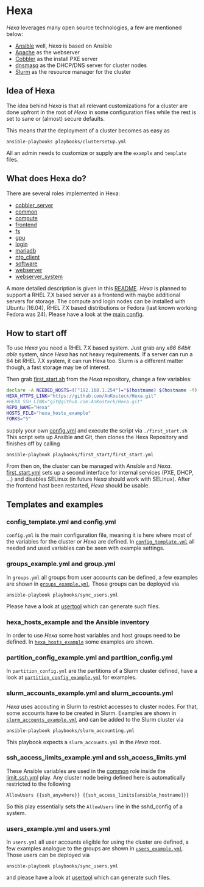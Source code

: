 # Hexa
*Hexa* leverages many open source technologies, a few are mentioned below:
- [Ansible](https://www.ansible.com/) well, *Hexa* is based on Ansible
- [Apache](http://httpd.apache.org/) as the webserver
- [Cobbler](http://cobbler.github.io/) as the install PXE server
- [dnsmasq](http://www.thekelleys.org.uk/dnsmasq/doc.html) as the DHCP/DNS server for cluster nodes
- [Slurm](https://www.schedmd.com/) as the resource manager for the cluster


## Idea of Hexa
The idea behind *Hexa* is that all relevant customizations for a cluster are done upfront in the root of *Hexa* in some configuration files while the rest is set to sane or (almost) secure defaults.

This means that the deployment of a cluster becomes as easy as
```
ansible-playbooks playbooks/clustersetup.yml
```

All an admin needs to customize or supply are the `example` and `template` files.

## What does Hexa do?
There are several roles implemented in Hexa:
* [cobbler_server](https://github.com/AnKosteck/Hexa/tree/master/roles/cobbler_server)
* [common](https://github.com/AnKosteck/Hexa/tree/master/roles/common)
* [compute](https://github.com/AnKosteck/Hexa/tree/master/roles/compute)
* [frontend](https://github.com/AnKosteck/Hexa/tree/master/roles/frontend)
* [fs](https://github.com/AnKosteck/Hexa/tree/master/roles/fs)
* [gpu](https://github.com/AnKosteck/Hexa/tree/master/roles/gpu)
* [login](https://github.com/AnKosteck/Hexa/tree/master/roles/login)
* [mariadb](https://github.com/AnKosteck/Hexa/tree/master/roles/mariadb)
* [ntp_client](https://github.com/AnKosteck/Hexa/tree/master/roles/ntp_client)
* [software](https://github.com/AnKosteck/Hexa/tree/master/roles/software)
* [webserver](https://github.com/AnKosteck/Hexa/tree/master/roles/webserver)
* [webserver_system](https://github.com/AnKosteck/Hexa/tree/master/roles/webserver_system)

A more detailed description is given in this [README](roles/README.md). *Hexa* is planned to support a RHEL 7.X based server as a frontend with maybe additional servers for storage. The compute and login nodes can be installed with Ubuntu (16.04), RHEL 7.X based distributions or Fedora (last known working Fedora was 24). Please have a look at the [main config](config_template.yml).

## How to start off
To use *Hexa* you need a RHEL 7.X based system. Just grab any _x86 64bit able_ system, since *Hexa* has not heavy requirements. If a server can run a 64 bit RHEL 7.X system, it can run Hexa too. Slurm is a different matter though, a fast storage may be of interest.

Then grab [first_start.sh](https://github.com/AnKosteck/Hexa/blob/master/first_start.sh) from the *Hexa* repository, change a few variables:
```bash
declare -A NEEDED_HOSTS=(["192.168.1.254"]="$(hostname) $(hostname -f) $(hostname -s)" ["192.168.1.15"]="needed_host_X")
HEXA_HTTPS_LINK="https://github.com/AnKosteck/Hexa.git"
#HEXA_SSH_LINK="git@github.com:AnKosteck/Hexa.git"
REPO_NAME="Hexa"
HOSTS_FILE="hexa_hosts_example"
FORKS="5"
```
supply your own [config.yml](config_template.yml) and execute the script via `./first_start.sh`
This script sets up Ansible and Git, then clones the Hexa Repository and finishes off by calling 
```
ansible-playbook playbooks/first_start/first_start.yml
```
From then on, the cluster can be managed with Ansible and *Hexa*.
[first_start.yml](https://github.com/AnKosteck/Hexa/blob/master/playbooks/first_start/first_start.yml) sets up a second interface for internal services (PXE, DHCP, ...) and disables SELinux (in future *Hexa* should work with SELinux). After the frontend hast been restarted, *Hexa* should be usable.

## Templates and examples
### config_template.yml and config.yml
`config.yml` is the main configuration file, meaning it is here where most of the variables for the cluster or *Hexa* are defined. In [`config_template.yml`](config_template.yml) all needed and used variables can be seen with example settings.
### groups_example.yml and group.yml
In `groups.yml` all groups from user accounts can be defined, a few examples are shown in [`groups_example.yml`](groups_example.yml). Those groups can be deployed via
```
ansible-playbook playbooks/sync_users.yml
```
Please have a look at [usertool](https://github.com/AnKosteck/usertool) which can generate such files.
### hexa_hosts_example and the Ansible inventory
In order to use *Hexa* some host variables and host groups need to be defined. In [`hexa_hosts_example`](hexa_hosts_example) some examples are shown.
### partition_config_example.yml and partition_config.yml
In `partition_config.yml` are the partitions of a Slurm cluster defined, have a look at [`partition_config_example.yml`](partition_config_example.yml) for examples.
### slurm_accounts_example.yml and slurm_accounts.yml
*Hexa* uses accouting in Slurm to restrict accesses to cluster nodes. For that, some accounts have to be created in Slurm. Examples are shown in [`slurm_accounts_example.yml`](slurm_accounts_example.yml) and can be added to the Slurm cluster via 
```
ansible-playbook playbooks/slurm_accounting.yml
```
This playbook expects a `slurm_accounts.yml` in the *Hexa* root.
### ssh_access_limits_example.yml and ssh_access_limits.yml
These Ansible variables are used in the [common](https://github.com/AnKosteck/Hexa/tree/master/roles/common) role inside the [limit_ssh.yml](https://github.com/AnKosteck/Hexa/blob/master/roles/common/tasks/limit_ssh.yml) play. Any cluster node being defined here is automatically restricted to the following
```
AllowUsers {{ssh_anywhere}} {{ssh_access_limits[ansible_hostname]}}
```
So this play essentially sets the `AllowUsers` line in the sshd_config of a system.
### users_example.yml and users.yml
In `users.yml` all user accounts eligible for using the cluster are defined, a few examples analogue to the groups are shown in [`users_example.yml`](users_example.yml). Those users can be deployed via
```
ansible-playbook playbooks/sync_users.yml
```
and please have a look at [usertool](https://github.com/AnKosteck/usertool) which can generate such files.

